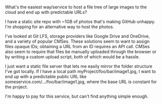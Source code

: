 What's the easiest way/service to host a file tree of large images to the cloud and end up with predictable URLs?

I have a static site repo with ~1GB of photos that's making GitHub unhappy. I'm shopping for an alternative way to host the photos.

I've looked at Git LFS, storage providers like Google Drive and OneDrive, and a variety of popular CMSes. These solutions seem to want to assign files opaque IDs; obtaining a URL from an ID requires an API call. CMSes also seem to require that files be manually uploaded through the browser or by writing a custom upload script, both of which would be a hassle.

I just want a static file server that lets me easily mirror the folder structure I've got locally. If I have a local path myProject/foo/bar/image1.jpg, I want to end up with a predictable public URL like someservice.com/…/foo/bar/image1.jpg, where the base URL is constant for the project.

I'm happy to pay for this service, but can't find anything simple enough.
